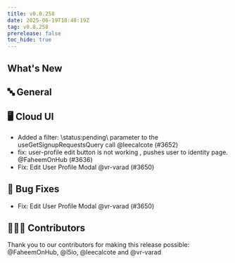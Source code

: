 ```yaml
---
title: v0.8.258
date: 2025-06-19T18:48:19Z
tag: v0.8.258
prerelease: false
toc_hide: true
---
```


## What's New
## 🔤 General
## 🖥 Cloud UI

- Added a filter: \status:pending\ parameter to the useGetSignupRequestsQuery call @leecalcote (#3652)
- fix: user-profile edit button is not working , pushes user to identity page. @FaheemOnHub (#3636)
- Fix: Edit User Profile Modal @vr-varad (#3650)

## 🐛 Bug Fixes

- Fix: Edit User Profile Modal @vr-varad (#3650)

## 👨🏽‍💻 Contributors

Thank you to our contributors for making this release possible:
@FaheemOnHub, @l5io, @leecalcote and @vr-varad

